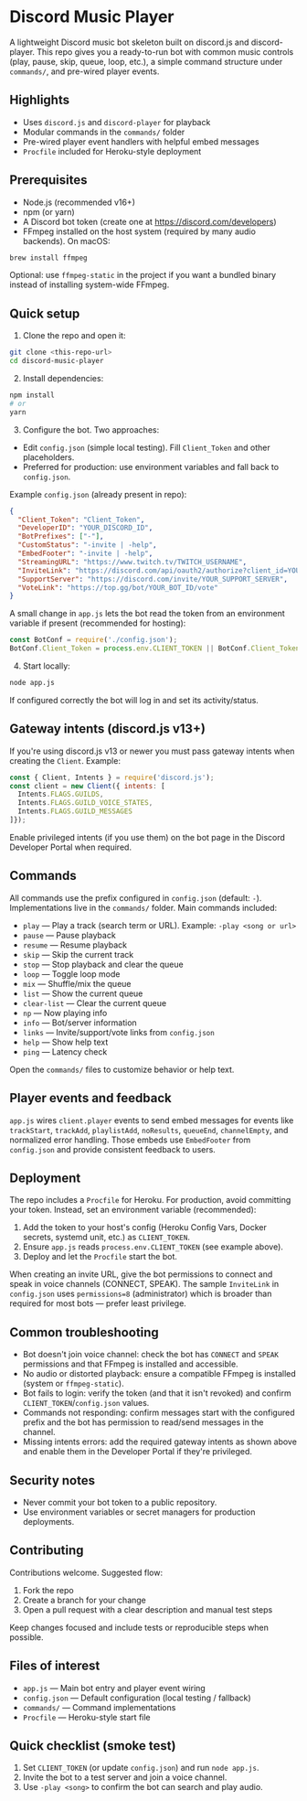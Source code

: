 
# Discord Music Player

A lightweight Discord music bot skeleton built on discord.js and discord-player. This repo gives you a ready-to-run bot with common music controls (play, pause, skip, queue, loop, etc.), a simple command structure under `commands/`, and pre-wired player events.

## Highlights

- Uses `discord.js` and `discord-player` for playback
- Modular commands in the `commands/` folder
- Pre-wired player event handlers with helpful embed messages
- `Procfile` included for Heroku-style deployment

## Prerequisites

- Node.js (recommended v16+)
- npm (or yarn)
- A Discord bot token (create one at https://discord.com/developers)
- FFmpeg installed on the host system (required by many audio backends). On macOS:

```bash
brew install ffmpeg
```

Optional: use `ffmpeg-static` in the project if you want a bundled binary instead of installing system-wide FFmpeg.

## Quick setup

1. Clone the repo and open it:

```bash
git clone <this-repo-url>
cd discord-music-player
```

2. Install dependencies:

```bash
npm install
# or
yarn
```

3. Configure the bot. Two approaches:

- Edit `config.json` (simple local testing). Fill `Client_Token` and other placeholders.
- Preferred for production: use environment variables and fall back to `config.json`.

Example `config.json` (already present in repo):

```json
{
  "Client_Token": "Client_Token",
  "DeveloperID": "YOUR_DISCORD_ID",
  "BotPrefixes": ["-"],
  "CustomStatus": "-invite | -help",
  "EmbedFooter": "-invite | -help",
  "StreamingURL": "https://www.twitch.tv/TWITCH_USERNAME",
  "InviteLink": "https://discord.com/api/oauth2/authorize?client_id=YOUR_CLIENT_ID&permissions=8&scope=bot%20applications.commands",
  "SupportServer": "https://discord.com/invite/YOUR_SUPPORT_SERVER",
  "VoteLink": "https://top.gg/bot/YOUR_BOT_ID/vote"
}
```

A small change in `app.js` lets the bot read the token from an environment variable if present (recommended for hosting):

```js
const BotConf = require('./config.json');
BotConf.Client_Token = process.env.CLIENT_TOKEN || BotConf.Client_Token;
```

4. Start locally:

```bash
node app.js
```

If configured correctly the bot will log in and set its activity/status.

## Gateway intents (discord.js v13+)

If you're using discord.js v13 or newer you must pass gateway intents when creating the `Client`. Example:

```js
const { Client, Intents } = require('discord.js');
const client = new Client({ intents: [
  Intents.FLAGS.GUILDS,
  Intents.FLAGS.GUILD_VOICE_STATES,
  Intents.FLAGS.GUILD_MESSAGES
]});
```

Enable privileged intents (if you use them) on the bot page in the Discord Developer Portal when required.

## Commands

All commands use the prefix configured in `config.json` (default: `-`). Implementations live in the `commands/` folder. Main commands included:

- `play` — Play a track (search term or URL). Example: `-play <song or url>`
- `pause` — Pause playback
- `resume` — Resume playback
- `skip` — Skip the current track
- `stop` — Stop playback and clear the queue
- `loop` — Toggle loop mode
- `mix` — Shuffle/mix the queue
- `list` — Show the current queue
- `clear-list` — Clear the current queue
- `np` — Now playing info
- `info` — Bot/server information
- `links` — Invite/support/vote links from `config.json`
- `help` — Show help text
- `ping` — Latency check

Open the `commands/` files to customize behavior or help text.

## Player events and feedback

`app.js` wires `client.player` events to send embed messages for events like `trackStart`, `trackAdd`, `playlistAdd`, `noResults`, `queueEnd`, `channelEmpty`, and normalized error handling. Those embeds use `EmbedFooter` from `config.json` and provide consistent feedback to users.

## Deployment

The repo includes a `Procfile` for Heroku. For production, avoid committing your token. Instead, set an environment variable (recommended):

1. Add the token to your host's config (Heroku Config Vars, Docker secrets, systemd unit, etc.) as `CLIENT_TOKEN`.
2. Ensure `app.js` reads `process.env.CLIENT_TOKEN` (see example above).
3. Deploy and let the `Procfile` start the bot.

When creating an invite URL, give the bot permissions to connect and speak in voice channels (CONNECT, SPEAK). The sample `InviteLink` in `config.json` uses `permissions=8` (administrator) which is broader than required for most bots — prefer least privilege.

## Common troubleshooting

- Bot doesn't join voice channel: check the bot has `CONNECT` and `SPEAK` permissions and that FFmpeg is installed and accessible.
- No audio or distorted playback: ensure a compatible FFmpeg is installed (system or `ffmpeg-static`).
- Bot fails to login: verify the token (and that it isn't revoked) and confirm `CLIENT_TOKEN`/`config.json` values.
- Commands not responding: confirm messages start with the configured prefix and the bot has permission to read/send messages in the channel.
- Missing intents errors: add the required gateway intents as shown above and enable them in the Developer Portal if they're privileged.

## Security notes

- Never commit your bot token to a public repository.
- Use environment variables or secret managers for production deployments.

## Contributing

Contributions welcome. Suggested flow:

1. Fork the repo
2. Create a branch for your change
3. Open a pull request with a clear description and manual test steps

Keep changes focused and include tests or reproducible steps when possible.

## Files of interest

- `app.js` — Main bot entry and player event wiring
- `config.json` — Default configuration (local testing / fallback)
- `commands/` — Command implementations
- `Procfile` — Heroku-style start file

## Quick checklist (smoke test)

1. Set `CLIENT_TOKEN` (or update `config.json`) and run `node app.js`.
2. Invite the bot to a test server and join a voice channel.
3. Use `-play <song>` to confirm the bot can search and play audio.